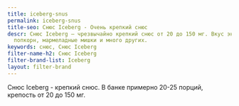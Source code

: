 ```yaml
---
title: iceberg-snus
permalink: iceberg-snus
title-seo: Снюс Iceberg - Очень крепкий снюс
descr: Снюс Iceberg — чрезвычайно крепкий снюс от 20 до 150 мг. Вкус энергетика, колы,
  попкорн, мармеладные мишки и много других.
keywords: снюс, Снюс Iceberg
filter-name-h2: Снюс Iceberg
filter-brand-list: Iceberg
layout: filter-brand
---
```


Снюс Iceberg - крепкий снюс. В банке примерно 20-25 порций, крепость от 20 до 150 мг.